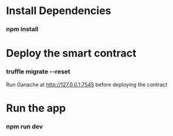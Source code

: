 # Install Dependencies
### npm install
# Deploy the smart contract
### truffle migrate --reset
Run Ganache at http://127.0.0.1:7545 before deploying the contract
# Run the app
### npm run dev

